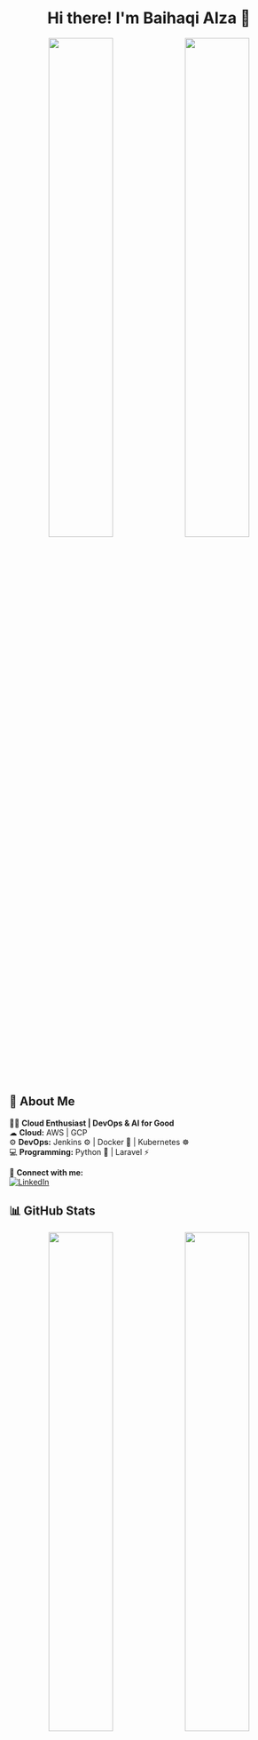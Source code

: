 <h1 align="center">Hi there! I'm Baihaqi Alza 👋</h1>

<p align="center">
  <img src="https://github-readme-stats.vercel.app/api?username=bhqialza&show_icons=true&theme=tokyonight" width="48%">
  <img src="https://github-profile-trophy.vercel.app/?username=bhqialza&theme=onedark&no-bg=true&no-frame=true" width="48%">
</p>

## 🚀 About Me

👨‍💻 **Cloud Enthusiast | DevOps & AI for Good**  
☁ **Cloud:** AWS | GCP  
⚙ **DevOps:** Jenkins ⚙ | Docker 🐳 | Kubernetes ☸  
💻 **Programming:** Python 🐍 | Laravel ⚡  

🔗 **Connect with me:**  
[![LinkedIn](https://img.shields.io/badge/LinkedIn-blue?style=for-the-badge&logo=linkedin)](https://linkedin.com/in/bhqialza)

## 📊 GitHub Stats

<p align="center">
  <img src="https://github-readme-streak-stats.herokuapp.com/?user=bhqialza&theme=tokyonight" width="48%">
  <img src="https://github-readme-stats.vercel.app/api/top-langs/?username=bhqialza&layout=compact&theme=tokyonight" width="48%">
</p>

## 🔥 My Repositories

### Featured Projects
- [**Project A**](https://github.com/bhqialza/project-a) - Description of project A.
- [**Project B**](https://github.com/bhqialza/project-b) - Description of project B.

---
<p align="center">⭐️ Feel free to star my repositories if you find them useful! ⭐️</p>
